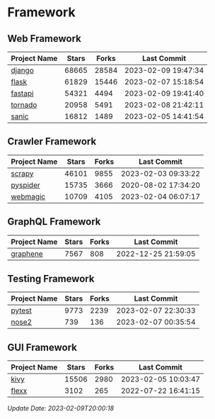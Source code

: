# Framework

## Web Framework
| Project Name | Stars | Forks | Last Commit |
| ------------ | ----- | ----- | ----------- |
| [django](https://github.com/django/django) | 68665 | 28584 | 2023-02-09 19:47:34 |
| [flask](https://github.com/pallets/flask) | 61829 | 15446 | 2023-02-07 15:18:54 |
| [fastapi](https://github.com/tiangolo/fastapi) | 54321 | 4494 | 2023-02-09 19:41:40 |
| [tornado](https://github.com/tornadoweb/tornado) | 20958 | 5491 | 2023-02-08 21:42:11 |
| [sanic](https://github.com/sanic-org/sanic) | 16812 | 1489 | 2023-02-05 14:41:54 |

## Crawler Framework
| Project Name | Stars | Forks | Last Commit |
| ------------ | ----- | ----- | ----------- |
| [scrapy](https://github.com/scrapy/scrapy) | 46101 | 9855 | 2023-02-03 09:33:22 |
| [pyspider](https://github.com/binux/pyspider) | 15735 | 3666 | 2020-08-02 17:34:20 |
| [webmagic](https://github.com/code4craft/webmagic) | 10709 | 4105 | 2023-02-04 06:07:17 |

## GraphQL Framework
| Project Name | Stars | Forks | Last Commit |
| ------------ | ----- | ----- | ----------- |
| [graphene](https://github.com/graphql-python/graphene) | 7567 | 808 | 2022-12-25 21:59:05 |

## Testing Framework
| Project Name | Stars | Forks | Last Commit |
| ------------ | ----- | ----- | ----------- |
| [pytest](https://github.com/pytest-dev/pytest) | 9773 | 2239 | 2023-02-07 22:30:33 |
| [nose2](https://github.com/nose-devs/nose2) | 739 | 136 | 2023-02-07 00:35:54 |

## GUI Framework
| Project Name | Stars | Forks | Last Commit |
| ------------ | ----- | ----- | ----------- |
| [kivy](https://github.com/kivy/kivy) | 15506 | 2980 | 2023-02-05 10:03:47 |
| [flexx](https://github.com/flexxui/flexx) | 3102 | 265 | 2022-07-22 16:41:15 |

*Update Date: 2023-02-09T20:00:18*